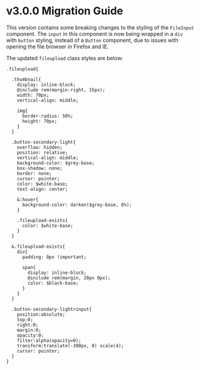 # v3.0.0 Migration Guide

This version contains some breaking changes to the styling of the `FileInput` component. The `input` in this component is now being wrapped in a `div` with `button` styling, instead of a `Button` component, due to issues with opening the file browser in Firefox and IE. 

The updated `fileupload` class styles are below:

```
.fileupload{

  .thumbnail{
    display: inline-block;
    @include rem(margin-right, 15px);
    width: 70px;
    vertical-align: middle;

    img{
      border-radius: 50%;
      height: 70px;
    }
  }

  .button-secondary-light{
    overflow: hidden;
    position: relative;
    vertical-align: middle;
    background-color: $grey-base;
    box-shadow: none;
    border: none;
    cursor: pointer;
    color: $white-base;
    text-align: center;

    &:hover{
      background-color: darken($grey-base, 8%);
    }

    .fileupload-exists{
      color: $white-base;
    }
  }

  &.fileupload-exists{
    div{
      padding: 0px !important;

      span{
        display: inline-block;
        @include rem(margin, 20px 0px);
        color: $black-base;
      }
    }
  }

  .button-secondary-light>input{
    position:absolute;
    top:0;
    right:0;
    margin:0;
    opacity:0;
    filter:alpha(opacity=0);
    transform:translate(-300px, 0) scale(4);
    cursor: pointer;
  }
}
```